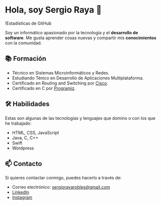 # Hola, soy Sergio Raya 👋

!Estadísticas de GitHub

Soy un informático apasionado por la tecnología y el **desarrollo de software**. Me gusta aprender cosas nuevas y compartir mis **conocimientos** con la comunidad.

## 📚 Formación

- Técnico en Sistemas Microinformáticos y Redes.
- Estudiando Ténico en Desarrollo de Aplicaciones Multiplataforma.
- Certificado en Routing and Switching por [Cisco](https://www.cisco.com/#tabs-ca9b217826-item-1b113ceb83-tab).
- Certificado en C por [Programiz](https://programiz.pro/certificates/detail/B456A96C3F63).

## 🛠️ Habilidades

Estas son algunas de las tecnologías y lenguajes que domino o con los que he trabajado:

- HTML, CSS, JavaScript
- Java, C, C++
- Swift
- Wordpress

## 📫 Contacto

Si quieres contactar conmigo, puedes hacerlo a través de:

- Correo electrónico: sergiorayarobles@gmail.com
- [LinkedIn](https://www.linkedin.com/in/sergio-raya-robles-60318626a/)
- [Instagram](https://www.instagram.com/sergio_raya17/)

<!---
SergioRaya17/SergioRaya17 is a ✨ special ✨ repository because its `README.md` (this file) appears on your GitHub profile.
You can click the Preview link to take a look at your changes.
--->
